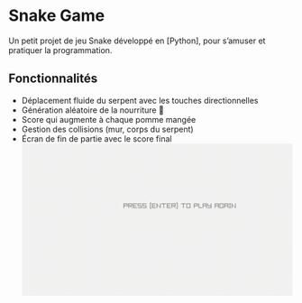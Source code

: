 # Snake Game

Un petit projet de jeu Snake développé en [Python], pour s’amuser et pratiquer la programmation.

## Fonctionnalités 
   
   - Déplacement fluide du serpent avec les touches directionnelles
   - Génération aléatoire de la nourriture 🍎
   - Score qui augmente à chaque pomme mangée
   - Gestion des collisions (mur, corps du serpent)
   - Écran de fin de partie avec le score final
![Exemple](snake.gif)
